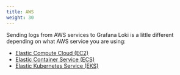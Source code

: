 ```yaml
---
title: AWS
weight: 30
---
```


Sending logs from AWS services to Grafana Loki is a little different depending on what AWS service you are using:

* [Elastic Compute Cloud (EC2)](ec2/)
* [Elastic Container Service (ECS)](ecs/)
* [Elastic Kubernetes Service (EKS)](eks/)
